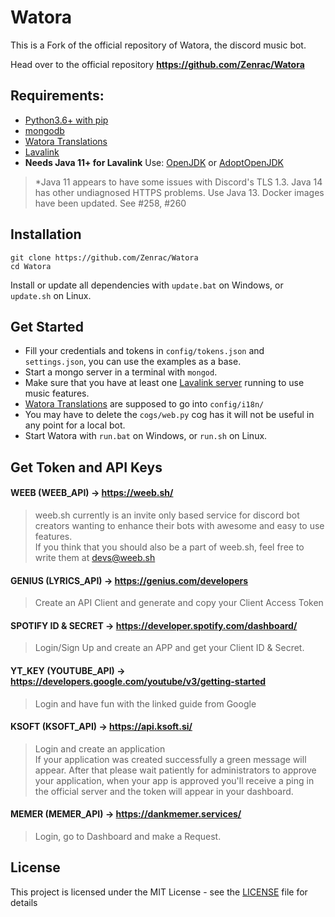 # Watora
This is a Fork of the official repository of Watora, the discord music bot.

Head over to the official repository **https://github.com/Zenrac/Watora**

## Requirements: <br>
- [Python3.6+ with pip](https://www.python.org/downloads/)<br>
- [mongodb](https://www.mongodb.com/download-center/community) <br>
- [Watora Translations](https://github.com/Zenrac/watora-translations) <br>
- [Lavalink](https://github.com/Frederikam/Lavalink) <br>
- **Needs Java 11+ for Lavalink** Use: [OpenJDK](https://jdk.java.net/archive/) or [AdoptOpenJDK](https://adoptopenjdk.net/releases.html?variant=openjdk13&jvmVariant=hotspot) <br>
> *Java 11 appears to have some issues with Discord's TLS 1.3. Java 14 has other undiagnosed HTTPS problems. Use Java 13. Docker images have been updated. See #258, #260

## Installation
```
git clone https://github.com/Zenrac/Watora
cd Watora
```
Install or update all dependencies with `update.bat` on Windows, or `update.sh` on Linux.<br>

## Get Started
- Fill your credentials and tokens in `config/tokens.json` and `settings.json`, you can use the examples as a base.<br>
- Start a mongo server in a terminal with `mongod`.<br>
- Make sure that you have at least one [Lavalink server](https://github.com/Frederikam/Lavalink) running to use music features.<br>
- [Watora Translations](https://github.com/Zenrac/watora-translations) are supposed to go into `config/i18n/`<br>
- You may have to delete the `cogs/web.py` cog has it will not be useful in any point for a local bot.<br>
- Start Watora with `run.bat` on Windows, or `run.sh` on Linux.<br>

## Get Token and API Keys

#### WEEB (WEEB_API) -> https://weeb.sh/ 
> weeb.sh currently is an invite only based service for discord bot creators wanting to enhance their bots with awesome and easy to use features.<br>If you think that you should also be a part of weeb.sh, feel free to write them at devs@weeb.sh


#### GENIUS (LYRICS_API) -> https://genius.com/developers <br>
> Create an API Client and generate and copy your Client Access Token


#### SPOTIFY ID & SECRET -> https://developer.spotify.com/dashboard/ <br>
> Login/Sign Up and create an APP and get your Client ID & Secret.


#### YT_KEY (YOUTUBE_API) -> https://developers.google.com/youtube/v3/getting-started <br>
> Login and have fun with the linked guide from Google


#### KSOFT (KSOFT_API) -> https://api.ksoft.si/
> Login and create an application<br>If your application was created successfully a green message will appear. After that please wait patiently for administrators to approve your application, when your app is approved you'll receive a ping in the official server and the token will appear in your dashboard.


#### MEMER (MEMER_API) -> https://dankmemer.services/ 
> Login, go to Dashboard and make a Request.



## License

This project is licensed under the MIT License - see the [LICENSE](LICENSE) file for details
